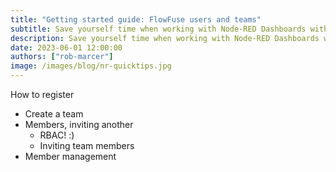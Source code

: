 ```yaml
---
title: "Getting started guide: FlowFuse users and teams"
subtitle: Save yourself time when working with Node-RED Dashboards with these three tips.
description: Save yourself time when working with Node-RED Dashboards with these three tips.
date: 2023-06-01 12:00:00
authors: ["rob-marcer"]
image: /images/blog/nr-quicktips.jpg
---
```


How to register
- Create a team
- Members, inviting another
    - RBAC! :)
    - Inviting team members
- Member management
